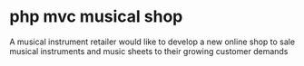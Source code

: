 # php mvc musical shop
A musical instrument retailer would like to develop a new online shop to sale musical instruments and music sheets to their growing customer demands
